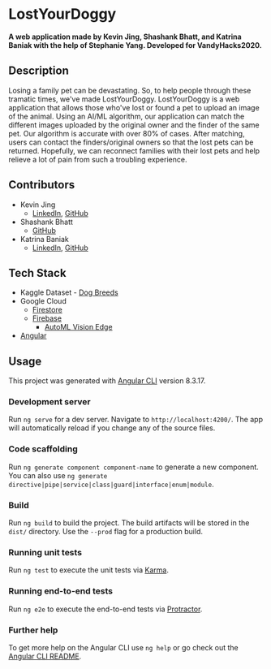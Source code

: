 # LostYourDoggy

**A web application made by Kevin Jing, Shashank Bhatt, and Katrina Baniak with the help of Stephanie Yang. Developed for VandyHacks2020.**

## Description
Losing a family pet can be devastating. So, to help people through these tramatic times, we've made LostYourDoggy. LostYourDoggy is a web application that allows those who've lost or found a pet to upload an image of the animal. Using an AI/ML algorithm, our application can match the different images uploaded by the original owner and the finder of the same pet. Our algorithm is accurate with over 80% of cases. After matching, users can contact the finders/original owners so that the lost pets can be returned. Hopefully, we can reconnect families with their lost pets and help relieve a lot of pain from such a troubling experience. 

## Contributors

- Kevin Jing
    - [LinkedIn](https://www.linkedin.com/in/kevin-jing-248958195/), [GitHub](https://github.com/khjing8/)
- Shashank Bhatt
    - [GitHub](https://github.com/ssbhatt4321)
- Katrina Baniak
    - [LinkedIn](https://www.linkedin.com/in/katrina-baniak/), [GitHub](https://github.com/kabaniak)

## Tech Stack

- Kaggle Dataset - [Dog Breeds](https://www.kaggle.com/jessicali9530/stanford-dogs-dataset)
- Google Cloud
    - [Firestore](https://cloud.google.com/firestore)
    - [Firebase](https://firebase.google.com/)
        - [AutoML Vision Edge](https://firebase.google.com/docs/ml/automl-image-labeling)
- [Angular](https://angular.io/)

## Usage

This project was generated with [Angular CLI](https://github.com/angular/angular-cli) version 8.3.17.

### Development server

Run `ng serve` for a dev server. Navigate to `http://localhost:4200/`. The app will automatically reload if you change any of the source files.

### Code scaffolding

Run `ng generate component component-name` to generate a new component. You can also use `ng generate directive|pipe|service|class|guard|interface|enum|module`.

### Build

Run `ng build` to build the project. The build artifacts will be stored in the `dist/` directory. Use the `--prod` flag for a production build.

### Running unit tests

Run `ng test` to execute the unit tests via [Karma](https://karma-runner.github.io).

### Running end-to-end tests

Run `ng e2e` to execute the end-to-end tests via [Protractor](http://www.protractortest.org/).

### Further help

To get more help on the Angular CLI use `ng help` or go check out the [Angular CLI README](https://github.com/angular/angular-cli/blob/master/README.md).
